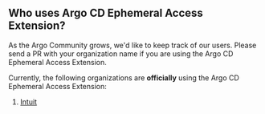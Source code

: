 ## Who uses Argo CD Ephemeral Access Extension?

As the Argo Community grows, we'd like to keep track of our users. Please send a
PR with your organization name if you are using the Argo CD Ephemeral
Access Extension.

Currently, the following organizations are **officially** using the
Argo CD Ephemeral Access Extension:

1. [Intuit](https://www.intuit.com/)
